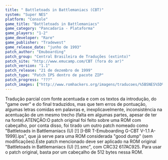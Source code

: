 ```yaml
---
title: " Battletoads in Battlemaniacs (CBT)"
system: "Super NES"
platform: "Console"
game_title: "Battletoads in Battlemaniacs"
game_category: "Pancadaria - Plataforma"
game_players: "1-2"
game_developer: "Rare"
game_publisher: "Tradewest"
game_release_date: "junho de 1993"
patch_author: "Emuboarding"
patch_group: "Central Brasileira de Traduções (extinto)"
patch_site: "http://www.emucamp.com/CBT (fora do ar)"
patch_version: "1.1"
patch_release: "21 de dezembro de 1999"
patch_type: "Patch IPS dentro de pacote ZIP"
patch_progress: "???"
patch_images: ["http://www.romhackers.org/imagens/traducoes/%5BSNES%5D%20Battletoads%20in%20Battlemaniacs%20-%20CBT%20-%201.png","http://www.romhackers.org/imagens/traducoes/%5BSNES%5D%20Battletoads%20in%20Battlemaniacs%20-%20CBT%20-%202.png","http://www.romhackers.org/imagens/traducoes/%5BSNES%5D%20Battletoads%20in%20Battlemaniacs%20-%20CBT%20-%203.png"]
---
```

Tradução parcial com fonte acentuada e com os textos da introdução, do "game over" e do final traduzidos, mas que tem erros de pontuação, algumas letras comidas em palavras e, inexplicavelmente, inconsistência na acentuação de um mesmo trecho (falta em algumas partes, apesar de ter na fonte).ATENÇÃO:O patch original foi feito sobre uma ROM com cabeçalho, por conta disso, foi tirado um outro patch nomeado como "Battletoads in Battlemaniacs (U) [!] [I-BR T-Emuboarding G-CBT V-1.1 A-1999].ips", que já serve para uma ROM considerada "good dump" (sem modificações).Este patch mencionado deve ser aplicado na ROM original "Battletoads in Battlemaniacs (U) [!].smc", com CRC32 617AC925. Para usar o patch original, basta por um cabeçalho de 512 bytes nessa ROM.